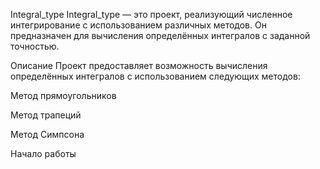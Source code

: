 Integral_type
Integral_type — это проект, реализующий численное интегрирование с использованием различных методов. Он предназначен для вычисления определённых интегралов с заданной точностью.

Описание
Проект предоставляет возможность вычисления определённых интегралов с использованием следующих методов:

Метод прямоугольников

Метод трапеций

Метод Симпсона

Начало работы

